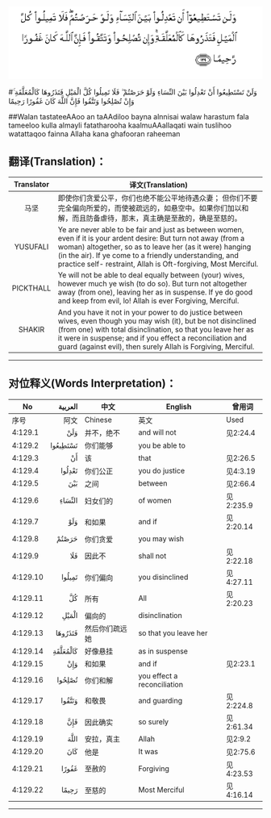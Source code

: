 ![004:129](images/004_129.gif)

#وَلَنْ تَسْتَطِيعُوا أَنْ تَعْدِلُوا بَيْنَ النِّسَاءِ وَلَوْ حَرَصْتُمْ ۖ فَلَا تَمِيلُوا كُلَّ الْمَيْلِ فَتَذَرُوهَا كَالْمُعَلَّقَةِ ۚ وَإِنْ تُصْلِحُوا وَتَتَّقُوا فَإِنَّ اللَّهَ كَانَ غَفُورًا رَحِيمًا 

##Walan tastateeAAoo an taAAdiloo bayna alnnisai walaw harastum fala tameeloo kulla almayli fatatharooha kaalmuAAallaqati wain tuslihoo watattaqoo fainna Allaha kana ghafooran raheeman 

## 翻译(Translation)：

| Translator | 译文(Translation)                                            |
| :--------: | ------------------------------------------------------------ |
|    马坚    | 即使你们贪爱公平，你们也绝不能公平地待遇众妻； 但你们不要完全偏向所爱的，而使被疏远的，如悬空中。如果你们加以和解，而且防备虐待，那末，真主确是至赦的，确是至慈的。 |
|  YUSUFALI  | Ye are never able to be fair and just as between women, even if it is your ardent desire: But turn not away (from a woman) altogether, so as to leave her (as it were) hanging (in the air). If ye come to a friendly understanding, and practice self- restraint, Allah is Oft-forgiving, Most Merciful. |
| PICKTHALL  | Ye will not be able to deal equally between (your) wives, however much ye wish (to do so). But turn not altogether away (from one), leaving her as in suspense. If ye do good and keep from evil, lo! Allah is ever Forgiving, Merciful. |
|   SHAKIR   | And you have it not in your power to do justice between wives, even though you may wish (it), but be not disinclined (from one) with total disinclination, so that you leave her as it were in suspense; and if you effect a reconciliation and guard (against evil), then surely Allah is Forgiving, Merciful. |

---

## 对位释义(Words Interpretation)：

| No   | العربية | 中文    | English | 曾用词 |
| ---- | ------: | ------- | ------- | ------ |
| 序号 |    阿文 | Chinese | 英文    | Used   |
| 4:129.1  | وَلَنْ      | 并不，绝不     | and will not                | 见2:24.4  |
| 4:129.2  | تَسْتَطِيعُوا | 你们能够       | you be able to              |           |
| 4:129.3  | أَنْ       | 该             | that                        | 见2:26.5  |
| 4:129.4  | تَعْدِلُوا   | 你们公正       | you do justice              | 见4:3.19  |
| 4:129.5  | بَيْنَ      | 之间           | between                     | 见2:66.4  |
| 4:129.6  | النِّسَاءِ   | 妇女们的       | of women                    | 见2:235.9 |
| 4:129.7  | وَلَوْ      | 和如果         | and if                      | 见2:20.14 |
| 4:129.8  | حَرَصْتُمْ    | 你们贪爱       | you may wish                |           |
| 4:129.9  | فَلَا      | 因此不         | shall not                   | 见2:22.18 |
| 4:129.10 | تَمِيلُوا   | 你们偏向       | you disinclined             | 见4:27.11 |
| 4:129.11 | كُلَّ       | 所有           | All                         | 见2:20.23 |
| 4:129.12 | الْمَيْلِ    | 偏向的         | disinclination              |           |
| 4:129.13 | فَتَذَرُوهَا  | 然后你们疏远她 | so that you leave her       |           |
| 4:129.14 | كَالْمُعَلَّقَةِ | 好像悬挂       | as in suspense              |           |
| 4:129.15 | وَإِنْ      | 和如果         | and if                      | 见2:23.1 |
| 4:129.16 | تُصْلِحُوا   | 你们和解       | you effect a reconciliation |           |
| 4:129.17 | وَتَتَّقُوا   | 和敬畏         | and guarding                | 见2:224.8 |
| 4:129.18 | فَإِنَّ      | 因此确实       | so surely                   | 见2:61.34 |
| 4:129.19 | اللَّهَ     | 安拉，真主     | Allah                       | 见2:9.2 |
| 4:129.20 | كَانَ      | 他是           | It was                      | 见2:75.6  |
| 4:129.21 | غَفُورًا    | 至赦的         | Forgiving                   | 见4:23.53 |
| 4:129.22 | رَحِيمًا    | 至慈的         | Most Merciful               | 见4:16.14 |

---
